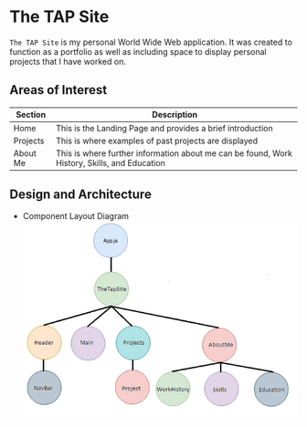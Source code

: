 # The TAP Site

`The TAP Site` is my personal World Wide Web application. It was created to function as a portfolio as well as including space to display personal projects that I have worked on.

## Areas of Interest

| Section  | Description                                                                                  |
| -------- | -------------------------------------------------------------------------------------------- |
| Home     | This is the Landing Page and provides a brief introduction                                   |
| Projects | This is where examples of past projects are displayed                                        |
| About Me | This is where further information about me can be found, Work History, Skills, and Education |

## Design and Architecture

- Component Layout Diagram
  ![Component Layout](https://github.com/ocsfwarch/thetapsite/blob/master/Project_Docs/component_layout.png)
